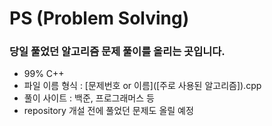 # PS (Problem Solving)
### 당일 풀었던 알고리즘 문제 풀이를 올리는 곳입니다.
- 99% C++
- 파일 이름 형식 : [문제번호 or 이름]([주로 사용된 알고리즘]).cpp
- 풀이 사이트 : 백준, 프로그래머스 등
- repository 개설 전에 풀었던 문제도 올릴 예정
